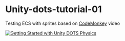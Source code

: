 # Unity-dots-tutorial-01

Testing ECS with sprites based on [CodeMonkey](https://unitycodemonkey.com/) video

[![Getting Started with Unity DOTS Physics](https://img.youtube.com/vi/C56bbgtPr_w/mqdefault.jpg)](https://youtu.be/ILfUuBLfzGI "Getting Started with Unity DOTS Physics")



